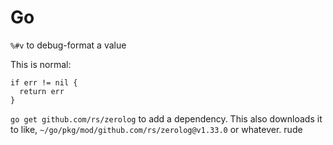 # Go

`%#v` to debug-format a value

This is normal:

    if err != nil {
      return err
    }

`go get github.com/rs/zerolog` to add a dependency. This also downloads it to
like, `~/go/pkg/mod/github.com/rs/zerolog@v1.33.0` or whatever. rude

